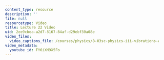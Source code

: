 ```yaml
---
content_type: resource
description: ''
file: null
resourcetype: Video
title: Lecture 22 Video
uid: 2ee9cbea-a2d7-8167-84af-d29ebf30a08e
video_files:
  video_captions_file: /courses/physics/8-03sc-physics-iii-vibrations-and-waves-fall-2016/part-iii-optics/lecture-22/lecture-22-video/FY6iXM9X5Fo.vtt
video_metadata:
  youtube_id: FY6iXM9X5Fo
---
```

